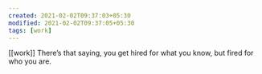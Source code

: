 ```yaml
---
created: 2021-02-02T09:37:03+05:30
modified: 2021-02-02T09:37:05+05:30
tags: [work]
---
```

[[work]]
There’s that saying, you get hired for what you know, but fired for who you are.
